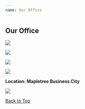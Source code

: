 ```yaml
---
name: Our Office
---
```


## Our Office

![](https://www.emarineonline.com/api/common/r/oss?path=prod/mall/01.jpg)

![](https://www.emarineonline.com/api/common/r/oss?path=prod/mall/02.jpg)

![](https://www.emarineonline.com/api/common/r/oss?path=prod/mall/03.jpg)

![](https://www.emarineonline.com/api/common/r/oss?path=prod/mall/04.jpg)

**Location: Mapletree Business City**

![](https://www.emarineonline.com/api/common/r/oss?path=prod/mall/05.jpg)

[Back to Top](ouroffice#)
